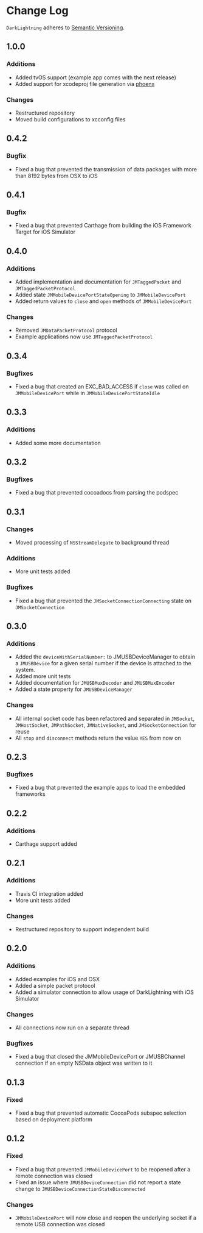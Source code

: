 # Change Log

`DarkLightning` adheres to [Semantic Versioning](http://semver.org/).

## 1.0.0

### Additions

* Added tvOS support (example app comes with the next release)
* Added support for xcodeproj file generation via [phoenx](https://github.com/jensmeder/Phoenx)

### Changes

* Restructured repository
* Moved build configurations to xcconfig files

## 0.4.2

### Bugfix

* Fixed a bug that prevented the transmission of data packages with more than 8192 bytes from OSX to iOS

## 0.4.1

### Bugfix

* Fixed a bug that prevented Carthage from building the iOS Framework Target for iOS Simulator

## 0.4.0

### Additions

* Added implementation and documentation for `JMTaggedPacket` and `JMTaggedPacketProtocol` 
* Added state `JMMobileDevicePortStateOpening` to `JMMobileDevicePort`  
* Added return values to `close` and `open` methods of `JMMobileDevicePort`

### Changes

* Removed `JMDataPacketProtocol` protocol
* Example applications now use `JMTaggedPacketProtocol` 

## 0.3.4

### Bugfixes

* Fixed a bug that created an EXC_BAD_ACCESS if `close` was called on `JMMobileDevicePort` while in `JMMobileDevicePortStateIdle`

## 0.3.3

### Additions

* Added some more documentation

## 0.3.2

### Bugfixes

* Fixed a bug that prevented cocoadocs from parsing the podspec

## 0.3.1

### Changes

* Moved processing of `NSStreamDelegate` to background thread

### Additions

* More unit tests added

### Bugfixes

* Fixed a bug that prevented the `JMSocketConnectionConnecting` state on `JMSocketConnection`

## 0.3.0

### Additions

* Added the `deviceWithSerialNumber:` to JMUSBDeviceManager to obtain a `JMUSBDevice` for a given serial number if the device is attached to the system.
* Added more unit tests
* Added documentation for `JMUSBMuxDecoder` and `JMUSBMuxEncoder`
* Added a state property for `JMUSBDeviceManager`

### Changes

* All internal socket code has been refactored and separated in `JMSocket`, `JMHostSocket`, `JMPathSocket`, `JMNativeSocket`, and `JMSocketConnection` for reuse
* All `stop` and `disconnect` methods return the value `YES` from now on

## 0.2.3

### Bugfixes

* Fixed a bug that prevented the example apps to load the embedded frameworks

## 0.2.2

### Additions

* Carthage support added

## 0.2.1

### Additions

* Travis CI integration added
* More unit tests added

### Changes

* Restructured repository to support independent build

## 0.2.0

### Additions

* Added examples for iOS and OSX
* Added a simple packet protocol
* Added a simulator connection to allow usage of DarkLightning with iOS Simulator

### Changes

* All connections now run on a separate thread

### Bugfixes

* Fixed a bug that closed the JMMobileDevicePort or JMUSBChannel connection if an empty NSData object was written to it

## 0.1.3

### Fixed

* Fixed a bug that prevented automatic CocoaPods subspec selection based on deployment platform

## 0.1.2

### Fixed

* Fixed a bug that prevented `JMMobileDevicePort` to be reopened after a remote connection was closed
* Fixed an issue where `JMUSBDeviceConnection` did not report a state change to `JMUSBDeviceConnectionStateDisconnected`

### Changes

* `JMMobileDevicePort` will now close and reopen the underlying socket if a remote USB connection was closed